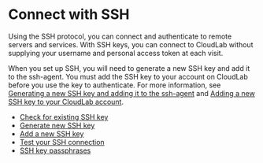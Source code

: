 # Connect with SSH 

Using the SSH protocol, you can connect and authenticate to remote servers and services. With SSH keys, you can connect to CloudLab without supplying your username and personal access token at each visit.

When you set up SSH, you will need to generate a new SSH key and add it to the ssh-agent. You must add the SSH key to your account on CloudLab before you use the key to authenticate. For more information, see [Generating a new SSH key and adding it to the ssh-agent](generate-linux.md) and [Adding a new SSH key to your CloudLab account](add-cloudlab-linux.md).

- [Check for existing SSH key](existing-linux.md)
- [Generate new SSH key](generate-linux.md)
- [Add a new SSH key](add-cloudlab-linux.md)
- [Test your SSH connection](test-linux.md)
- [SSH key passphrases](passphrases-linux.md)